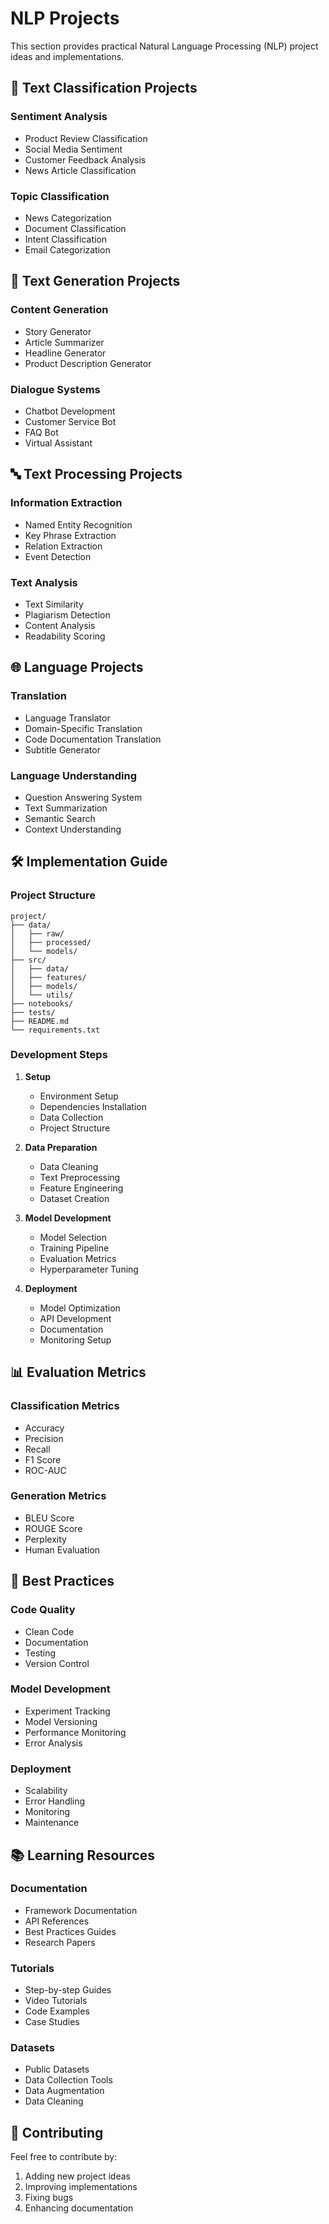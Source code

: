 # NLP Projects

This section provides practical Natural Language Processing (NLP) project ideas and implementations.

## 🎯 Text Classification Projects

### Sentiment Analysis
- Product Review Classification
- Social Media Sentiment
- Customer Feedback Analysis
- News Article Classification

### Topic Classification
- News Categorization
- Document Classification
- Intent Classification
- Email Categorization

## 📝 Text Generation Projects

### Content Generation
- Story Generator
- Article Summarizer
- Headline Generator
- Product Description Generator

### Dialogue Systems
- Chatbot Development
- Customer Service Bot
- FAQ Bot
- Virtual Assistant

## 🔤 Text Processing Projects

### Information Extraction
- Named Entity Recognition
- Key Phrase Extraction
- Relation Extraction
- Event Detection

### Text Analysis
- Text Similarity
- Plagiarism Detection
- Content Analysis
- Readability Scoring

## 🌐 Language Projects

### Translation
- Language Translator
- Domain-Specific Translation
- Code Documentation Translation
- Subtitle Generator

### Language Understanding
- Question Answering System
- Text Summarization
- Semantic Search
- Context Understanding

## 🛠️ Implementation Guide

### Project Structure
```
project/
├── data/
│   ├── raw/
│   ├── processed/
│   └── models/
├── src/
│   ├── data/
│   ├── features/
│   ├── models/
│   └── utils/
├── notebooks/
├── tests/
├── README.md
└── requirements.txt
```

### Development Steps

1. **Setup**
   - Environment Setup
   - Dependencies Installation
   - Data Collection
   - Project Structure

2. **Data Preparation**
   - Data Cleaning
   - Text Preprocessing
   - Feature Engineering
   - Dataset Creation

3. **Model Development**
   - Model Selection
   - Training Pipeline
   - Evaluation Metrics
   - Hyperparameter Tuning

4. **Deployment**
   - Model Optimization
   - API Development
   - Documentation
   - Monitoring Setup

## 📊 Evaluation Metrics

### Classification Metrics
- Accuracy
- Precision
- Recall
- F1 Score
- ROC-AUC

### Generation Metrics
- BLEU Score
- ROUGE Score
- Perplexity
- Human Evaluation

## 🔧 Best Practices

### Code Quality
- Clean Code
- Documentation
- Testing
- Version Control

### Model Development
- Experiment Tracking
- Model Versioning
- Performance Monitoring
- Error Analysis

### Deployment
- Scalability
- Error Handling
- Monitoring
- Maintenance

## 📚 Learning Resources

### Documentation
- Framework Documentation
- API References
- Best Practices Guides
- Research Papers

### Tutorials
- Step-by-step Guides
- Video Tutorials
- Code Examples
- Case Studies

### Datasets
- Public Datasets
- Data Collection Tools
- Data Augmentation
- Data Cleaning

## 🤝 Contributing

Feel free to contribute by:
1. Adding new project ideas
2. Improving implementations
3. Fixing bugs
4. Enhancing documentation
